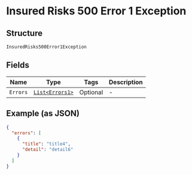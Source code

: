 
# Insured Risks 500 Error 1 Exception

## Structure

`InsuredRisks500Error1Exception`

## Fields

| Name | Type | Tags | Description |
|  --- | --- | --- | --- |
| `Errors` | [`List<Errors1>`](../../doc/models/errors-1.md) | Optional | - |

## Example (as JSON)

```json
{
  "errors": [
    {
      "title": "title4",
      "detail": "detail6"
    }
  ]
}
```

